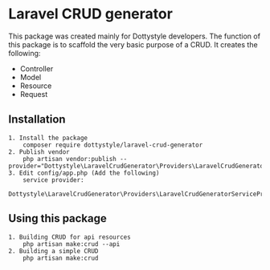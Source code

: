 # Laravel CRUD generator

This package was created mainly for Dottystyle developers. The function of this package
is to scaffold the very basic purpose of a CRUD. It creates the following:

* Controller
* Model
* Resource
* Request

## Installation
    1. Install the package
        composer require dottystyle/laravel-crud-generator
    2. Publish vendor
        php artisan vendor:publish --provider="Dottystyle\LaravelCrudGenerator\Providers\LaravelCrudGeneratorServiceProvider"
    3. Edit config/app.php (Add the following)
        service provider:
            Dottystyle\LaravelCrudGenerator\Providers\LaravelCrudGeneratorServiceProvider::class,

## Using this package

    1. Building CRUD for api resources
        php artisan make:crud --api
    2. Building a simple CRUD
        php artisan make:crud